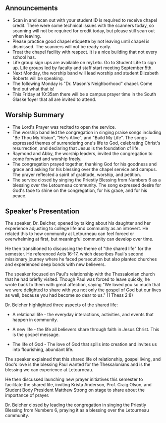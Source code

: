 

## Announcements

- Scan in and scan out with your student ID is required to receive chapel credit. There were some technical issues with the scanners today, so scanning will not be required for credit today, but please still scan out when leaving.  
- Please practice good chapel etiquette by not leaving until chapel is dismissed. The scanners will not be ready early.
- Treat the chapel facility with respect. It is a nice building that not every school has.
- Life group sign ups are available on myLetu. Go to Student Life to sign up. Life groups led by faculty and staff start meeting September 5th.  
- Next Monday, the worship band will lead worship and student Elizabeth Roberts will be speaking.  
- The following Monday is "Dr. Mason's Neighborhood" chapel. Come find out what that is!
- This Friday at 10:35am there will be a campus prayer time in the South Glaske foyer that all are invited to attend.


## Worship Summary

- The Lord's Prayer was recited to open the service.
- The worship band led the congregation in singing praise songs including "Be Thou My Vision", "He's Alive", and "Build My Life". The songs expressed themes of surrendering one's life to God, celebrating Christ's resurrection, and declaring that Jesus is the foundation of life.
- Raymond and Abby, the worship leaders, invited the congregation to come forward and worship freely. 
- The congregation prayed together, thanking God for his goodness and grace and asking for his blessing over the chapel service and campus. The prayer reflected a spirit of gratitude, worship, and petition.
- The service closed by singing the Priestly Blessing from Numbers 6 as a blessing over the Letourneau community. The song expressed desire for God's face to shine on the congregation, for his grace, and for his peace.


## Speaker's Presentation

The speaker, Dr. Belcher, opened by talking about his daughter and her experience adjusting to college life and community as an introvert. He related this to how community at Letourneau can feel forced or overwhelming at first, but meaningful community can develop over time. 

He then transitioned to discussing the theme of "the shared life" for the semester. He referenced Acts 16-17, which describes Paul's second missionary journey where he faced persecution but also planted churches and experienced deep bonds with new believers. 

The speaker focused on Paul's relationship with the Thessalonian church that he had briefly visited. Though Paul was forced to leave quickly, he wrote back to them with great affection, saying "We loved you so much that we were delighted to share with you not only the gospel of God but our lives as well, because you had become so dear to us." (1 Thess 2:8)

Dr. Belcher highlighted three aspects of the shared life:

- A relational life - the everyday interactions, activities, and events that happen in community.

- A new life - the life all believers share through faith in Jesus Christ. This is the gospel message. 

- The life of God - The love of God that spills into creation and invites us into flourishing, abundant life. 

The speaker explained that this shared life of relationship, gospel living, and God's love is the blessing Paul wanted for the Thessalonians and is the blessing we can experience at Letourneau. 

He then discussed launching new prayer initiatives this semester to facilitate the shared life, inviting Krista Anderson, Prof. Craig Olson, and Student Body President Matthew Strong on stage to share about the importance of prayer.

Dr. Belcher closed by leading the congregation in singing the Priestly Blessing from Numbers 6, praying it as a blessing over the Letourneau community.